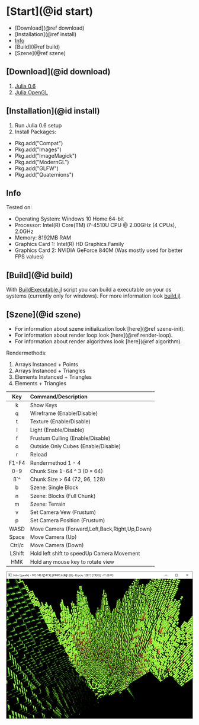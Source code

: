 # [Start](@id start)

* [Download](@ref download)
* [Installation](@ref install)
* [Info](#Info)
* [Build](@ref build)
* [Szene](@ref szene)

## [Download](@id download)
1. [Julia 0.6](https://julialang.org/downloads/)
2. [Julia OpenGL](https://github.com/Gilga/JuliaOpenGL)

## [Installation](@id install)
1. Run Julia 0.6 setup
2. Install Packages:
  * Pkg.add("Compat")
  * Pkg.add("Images")
  * Pkg.add("ImageMagick")
  * Pkg.add("ModernGL")
  * Pkg.add("GLFW")
  * Pkg.add("Quaternions")

## Info
Tested on:
* Operating System: Windows 10 Home 64-bit
* Processor: Intel(R) Core(TM) i7-4510U CPU @ 2.00GHz (4 CPUs), 2.0GHz
* Memory: 8192MB RAM
* Graphics Card 1: Intel(R) HD Graphics Family
* Graphics Card 2: NVIDIA GeForce 840M (Was mostly used for better FPS values)

## [Build](@id build)
With [BuildExecutable.jl](https://github.com/Gilga/BuildExecutable.jl) script you can build a executable on your os systems (currently only for windows).
For more information look [build.jl](@ref).

## [Szene](@id szene)

* For information about szene initialization look [here](@ref szene-init).
* For information about render loop look [here](@ref render-loop).
* For information about render algorithms look [here](@ref algorithm).

Rendermethods: 
1. Arrays Instanced + Points
2. Arrays Instanced + Triangles
3. Elements Instanced + Triangles
4. Elements + Triangles

| Key   | Command/Description
|:-----:| :---
|  k    | Show Keys
|  q    | Wireframe (Enable/Disable)     
|  t    | Texture (Enable/Disable)
|  l    | Light (Enable/Disable)
|  f    | Frustum Culling (Enable/Disable)
|  o    | Outside Only Cubes (Enable/Disable)
|  r    | Reload
|F1-F4  | Rendermethod 1 - 4
| 0-9   | Chunk Size 1-64 ^ 3 (0 = 64)
| ß´^   | Chunk Size > 64 (72, 96, 128)
|  b    | Szene: Single Block
|  n    | Szene: Blocks (Full Chunk)
|  m    | Szene: Terrain
|  v    | Set Camera Vew (Frustum)
|  p    | Set Camera Position (Frustum)
| WASD  | Move Camera (Forward,Left,Back,Right,Up,Down)
|Space  | Move Camera (Up)
|Ctrl/c | Move Camera (Down)
|LShift | Hold left shift to speedUp Camera Movement
| HMK   | Hold any mouse key to rotate view

![statusPic](https://raw.githubusercontent.com/Gilga/JuliaOpenGL/master/status.png)
